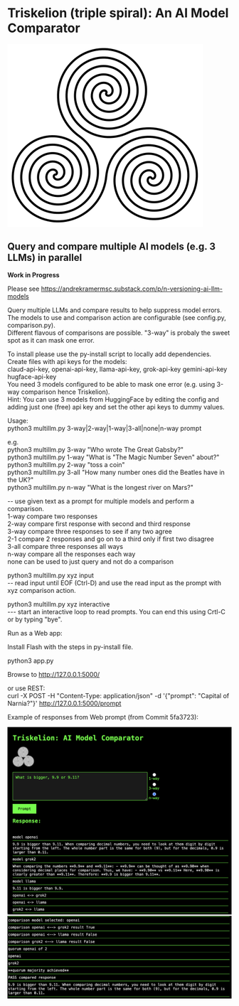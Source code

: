 # Triskelion (triple spiral): An AI Model Comparator   

![triple spiral](static/Triple-Spiral-Symbol.svg.png)  

## Query and compare multiple AI models (e.g. 3 LLMs) in parallel

**Work in Progress**

Please see https://andrekramermsc.substack.com/p/n-versioning-ai-llm-models   

Query multiple LLMs and compare results to help suppress model errors.   
The models to use and comparison action are configurable (see config.py, comparison.py).   
Different flavous of comparisons are possible. "3-way" is probaly the sweet spot as it can mask one error.   

To install please use the py-install script to locally add dependencies.   
Create files with api keys for the models:    
claud-api-key, openai-api-key, llama-api-key, grok-api-key gemini-api-key hugface-api-key   
You need 3 models configured to be able to mask one error (e.g. using 3-way comparison hence Triskelion).   
Hint: You can use 3 models from HuggingFace by editing the config and adding just one (free) api key and set the other api keys to dummy values.

Usage:   
python3 multillm.py 3-way|2-way|1-way|3-all|none|n-way prompt   

e.g.   
python3 multillm.py 3-way "Who wrote The Great Gabsby?"    
python3 multillm.py 1-way "What is \"The Magic Number Seven\" about?"   
python3 multillm.py 2-way "toss a coin"   
python3 multillm.py 3-all "How many number ones did the Beatles have in the UK?"   
python3 multillm.py n-way "What is the longest river on Mars?"  

 -- use given text as a prompt for multiple models and perform a comparison.   
             1-way compare two responses    
             2-way compare first response with second and third response    
             3-way compare three responses to see if any two agree     
             2-1 compare 2 responses and go on to a third only if first two disagree    
             3-all compare three responses all ways    
             n-way compare all the responses each way   
             none can be used to just query and not do a comparison    

python3 multillm.py xyz input     
-- read input until EOF (Ctrl-D) and use the read input as the prompt with xyz comparison action.    

python3 multillm.py xyz interactive     
--- start an interactive loop to read prompts. You can end this using Crtl-C or by typing "bye".    

Run as a Web app:  

Install Flash with the steps in py-install file.  

python3 app.py   

Browse to http://127.0.0.1:5000/   
   
or use REST:    
curl -X POST -H "Content-Type: application/json" -d '{"prompt": "Capital of Narnia?"}' http://127.0.0.1:5000/prompt

Example of responses from Web prompt (from Commit 5fa3723):  

![triple spiral](images/web1.png)   
![triple spiral](images/web2.png)   

